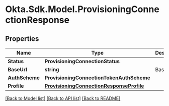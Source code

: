 # Okta.Sdk.Model.ProvisioningConnectionResponse

## Properties

Name | Type | Description | Notes
------------ | ------------- | ------------- | -------------
**Status** | **ProvisioningConnectionStatus** |  | 
**BaseUrl** | **string** | Base URL | [optional] 
**AuthScheme** | **ProvisioningConnectionTokenAuthScheme** |  | [optional] 
**Profile** | [**ProvisioningConnectionResponseProfile**](ProvisioningConnectionResponseProfile.md) |  | 

[[Back to Model list]](../README.md#documentation-for-models) [[Back to API list]](../README.md#documentation-for-api-endpoints) [[Back to README]](../README.md)

